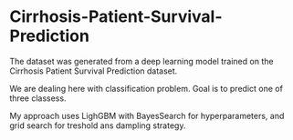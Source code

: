 # Cirrhosis-Patient-Survival-Prediction

The dataset was generated from a deep learning model trained on the Cirrhosis Patient Survival Prediction dataset. 

We are dealing here with classification problem. Goal is to predict one of three classess. 

My approach uses LighGBM with BayesSearch for hyperparameters, and grid search for treshold ans dampling strategy.
